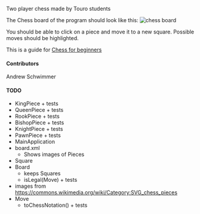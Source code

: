 Two player chess made by Touro students

The Chess board of the program should look like this:
![chess board](https://cutechess.com/cutechess.png)

You should be able to click on a piece and move it to a new square. 
Possible moves should be highlighted.

This is a guide for [Chess for beginners](https://www.wikihow.com/Play-Chess-for-Beginners)

#### Contributors

Andrew Schwimmer

#### TODO
- KingPiece + tests
- QueenPiece + tests
- RookPiece + tests
- BishopPiece + tests
- KnightPiece + tests
- PawnPiece + tests
- MainApplication
- board.xml
  - Shows images of Pieces
- Square
- Board
  - keeps Squares
  - isLegal(Move) + tests
- images from https://commons.wikimedia.org/wiki/Category:SVG_chess_pieces
- Move
  - toChessNotation() + tests


  
